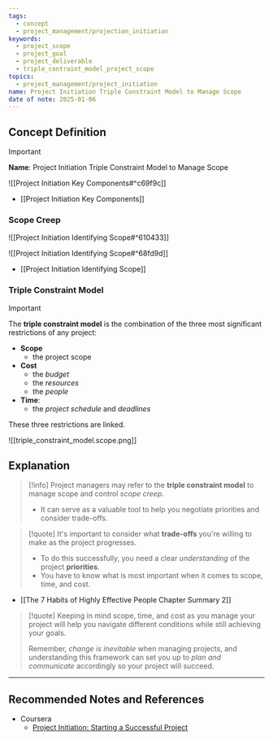 ```yaml
---
tags:
  - concept
  - project_management/projection_initiation
keywords:
  - project_scope
  - project_goal
  - project_deliverable
  - triple_contraint_model_project_scope
topics:
  - project_management/project_initiation
name: Project Initiation Triple Constraint Model to Manage Scope
date of note: 2025-01-06
---
```


## Concept Definition

>[!important]
>**Name**: Project Initiation Triple Constraint Model to Manage Scope

![[Project Initiation Key Components#^c69f9c]]

- [[Project Initiation Key Components]]


### Scope Creep

![[Project Initiation Identifying Scope#^610433]]

![[Project Initiation Identifying Scope#^68fd9d]]


- [[Project Initiation Identifying Scope]]

### Triple Constraint Model

>[!important]
>The **triple constraint model** is the combination of the three most significant restrictions of any project:
>- **Scope**
>	- the project scope
>- **Cost**
>	- the *budget*
>	- the *resources*
>	- the *people*
>- **Time**: 
>	- the *project schedule* and *deadlines*
>
>These three restrictions are linked.

![[triple_constraint_model.scope.png]]


## Explanation


>[!info]
>Project managers may refer to the **triple constraint model** to manage scope and control *scope creep*. 
>-  It can serve as a valuable tool to help you negotiate priorities and consider trade-offs.
>

>[!quote]
>It's important to consider what **trade-offs** you're willing to make as the project progresses.
>- To do this successfully, you need a clear *understanding* of the project **priorities**. 
>- You have to know what is most important when it comes to scope, time, and cost.

- [[The 7 Habits of Highly Effective People Chapter Summary 2]]

>[!quote]
>Keeping in mind scope, time, and cost as you manage your project will help you navigate different conditions while still achieving your goals. 
>
>Remember, *change is inevitable* when managing projects, and understanding this framework can set you up to *plan and communicate* accordingly so your project will succeed.



-----------
##  Recommended Notes and References

- Coursera
	- [Project Initiation: Starting a Successful Project](https://www.coursera.org/learn/project-initiation-google/home/welcome)